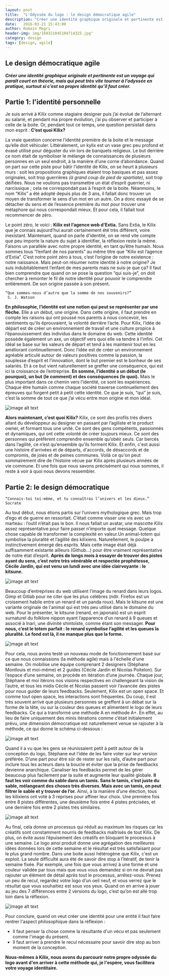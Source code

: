 ```yaml
---
layout: post
title:  "L'Odyssée du logo : le design démocratique agile"
description: "Créer une identité graphique originale et pertinente est un voyage qui paraît court en théorie, mais qui peut très vite tourner à l’odyssée en pratique, surtout si c’est sa propre identité qu’il faut créer."
date:   2016-03-21 15:43:00
author: Romain Magri
header-img: img/160321045104714325.jpg"
category: design
tags: [design, agile]
---
```


Le design démocratique agile
--------------------------



<b><i>Créer une identité graphique originale et pertinente est un voyage qui paraît court en théorie, mais qui peut très vite tourner à l’odyssée en pratique, surtout si c’est sa propre identité qu’il faut créer.</i></b>

<!--more-->



Partie 1: l'identité personnelle
--------------------------


Je suis arrivé à Kilix comme stagiaire designer puis j’ai évolué de l’alternant au salarié, et pendant ma propre évolution, j’ai pu observer et participer à celle de la boite. Or, pendant tout ce temps, une question persistait dans mon esprit :<b> C’est quoi Kilix?</b>

La vraie question concerne l’identité première de la boite et le message qu’elle doit véhiculer. Littéralement, un kylix est un vase grec peu profond et évasé utilisé pour déguster du​ ​vin lors de​ ​banquets religieux. Le but derrière ce nom était de symboliser le mélange de connaissances de plusieurs personnes en un seul endroit, à la manière d’une corne d’abondance. Quand on part sur cette piste pour bâtir l’identité de Kilix, on se heurt à plusieurs murs : soit les propositions graphiques étaient trop basiques et pas assez originales, soit trop guerrières <i>(à grand coup de pied de spartiate)</i>, soit trop déifiées. Nous ne voulions pas transmettre un état d’esprit guerrier, ni narcissique ; cela ne correspondait pas à l’esprit de la boite. Néanmoins, le nom “Kilix” a été adopté depuis plus de 3 ans, il fallait donc trouver un moyen de transformer le sens d’un mot en un autre. On a donc essayé de se détacher du sens et de l’essence première du mot pour trouver une métaphore qui nous correspondait mieux. Et pour cela, il fallait tout recommencer de zéro.

Le point zéro, le voici : <b>Kilix est l’agence web d’Extia.</b> Sans Extia, le Kilix que je connais aujourd’hui aurait certainement été très différent, voire inexistant. Maintenant, quand on parle d'identité, on se rend vite compte que peu importe la nature du sujet à identifier, la réflexion reste la même. Faisons un parallèle avec notre propre identité, en tant qu’être humain. Nous sommes tous “l’enfant de nos parents” au même titre que “Kilix est l’agence d’Extia”. C’est notre point zéro à tous, c’est l’origine de notre existence : notre naissance. Mais peut-­on résumer notre identité à notre origine? Je suis indubitablement l’enfant de mes parents mais ne suis-­je que ça? Il faut bien comprendre que quand on se pose la question “qui suis-­je”, on doit chercher à remonter le fil de notre identité pour pouvoir le comprendre entièrement. De son origine passée à son présent.

~~~
“Que sommes-nous d’autre que la somme de nos souvenirs?”
 S. J. Watson
~~~

**En philosophie, l’identité est une notion qui peut se représenter par une flèche.** Elle a un début, une origine. Dans cette origine, il faut prendre en compte les raisons qui ont poussé nos parents à nous concevoir, les sentiments qu’ils éprouvaient, la volonté derrière l’acte. Pour Kilix, l’idée de départ est de créer un environnement de travail et une culture propice à l’épanouissement des individus dans le domaine du web. Cette identité possède également un axe, un objectif vers quoi elle va tendre à l’infini. ​Cet idéal se base sur les valeurs de départ et tend à les maintenir tout en les améliorant continuellement.​ Donc l’idée est de créer un environnement agréable articulé autour de valeurs positives comme la passion, la souplesse d’esprit et l’innovation, dont le but premier est le bonheur de ses salariés. Et à ce but vient naturellement se greffer une conséquence, qui est ici la croissance de l’entreprise. ​**En somme, l’identité a un début (le pourquoi), un but (le comment) et des conséquences (le quoi).**​ Mais le plus important dans ce chemin vers l’identité, ce sont les expériences. Chaque être humain comme chaque société traverse continuellement des épreuves qui forgent petit à petit cette identité. Ce que je suis, “qui” je suis, c’est la somme de tout ce que j’ai vécu entre mon origine et mon idéal.

![image alt text](http://nsa37.casimages.com/img/2016/03/21//160321041658133898.png)

**Alors maintenant, c’est quoi Kilix?** Kilix, ce sont des profils très divers allant du développeur au designer en passant par l’agiliste et le product owner, et formant tous une unité. Ce sont des gens compétents, passionnés et dynamiques, qui ont cette volonté de créer toujours mieux. Ce sont des personnes qui préfèrent comprendre ensemble qu’obéir seuls. Car bercés dans l’agilité, ce n’est qu’ensemble qu’ils forment Kilix. Et enfin, c'est aussi une histoire d'arrivées et de départs, d'accords, de désaccords et de compromis, de joies et de peines communes. Voilà ce qu'on peut sommairement dire de l'histoire vécue par Kilix après plusieurs années de vie commune. Et une fois que nous savons précisément qui nous sommes, il reste à voir à quoi nous devons ressembler.



**Partie 2: le design démocratique**
-------------------

~~~
“Connais-toi toi-même, et tu connaîtras l’univers et les dieux.”
Socrate
~~~

Au tout début, nous étions partis sur l’univers mythologique grec. Mais trop d’ego et de guerre en ressortait. C’était comme visser une vis avec un marteau : l’outil n’était pas le bon. Il nous fallait un avatar, une mascotte Kilix assez représentative pour faire passer n’importe quel message. ​Quelque chose capable de transformer la complexité en valeur. ​Un animal-totem qui symbolise la pluralité et l’agilité des kilixiens. Naturellement, le poulpe a instinctivement émergé des esprits. Mais cette image était déjà suffisamment existante ailleurs (Github...) pour être vraiment représentative de notre état d’esprit. **Après de longs mois à essayer de trouver des pistes ayant du sens, c’est notre très vénérable et respectée prophétesse, Cécile Jardin, qui est venu un lundi avec une idée clairvoyante : le kitsune.**

![image alt text](http://nsa37.casimages.com/img/2016/03/21//160321041738943909.png)

Beaucoup d’entreprises du web utilisent l’image du renard dans leurs logos. Gimp et Gitlab pour ne citer que les plus célèbres (ndlr. Firefox est un croisement habile entre un renard et un panda roux). Mais le kitsune est une variante originale de l'animal qui est très peu utilisé dans le domaine du web. Pour le présenter, le kitsune (​renard​, en japonais) est un esprit surnaturel du folklore nippon ayant l’apparence d’un renard à 9 queues et associé à Inari, une divinité shintoïste, comme étant son messager. **Pour nous, c’est le totem parfait :​ le renard symbolise l’agilité et les queues la pluralité.​ Le fond est là, il ne manque plus que la forme.**
 
![image alt text](http://nsa38.casimages.com/img/2016/03/21//160321041822847782.png)

Pour cela, nous avons testé un nouveau mode de fonctionnement basé sur ce que nous connaissions (la méthode agile) mais à l'échelle d'une semaine. On mobilise une équipe comprenant 2 designers (Stéphane Montlouis et moi­-même) et 2 guides (Cécile Jardin et Nicolas Poitelon). Sur l’espace d’une semaine, on procède en itération d’une journée. Chaque jour, Stéphane et moi itérons nos visions respectives en challengeant la vision de l’autre, et tous les midis Cécile et Nicolas passent voir l’avancée des pistes pour nous guider de leurs feedbacks. Seulement, Kilix est un open­ space. Et comme tout open­ space, les interactions sont fréquentes. Du coup, il est très souvent arrivé que plusieurs personnes se greffent à un débat sur la forme de la tête, ou sur la couleur des queues et alimentent le logo de leurs feedbacks. Ce qui a transformé une méthode A en méthode A+. En effet, au lieu de faire uniquement des minis itérations comme c’était initialement prévu, une dimension démocratique est naturellement venue se rajouter à la méthode, ce qui donne le schéma ci­-dessous :

![image alt text](http://nsa38.casimages.com/img/2016/03/21//160321041911945515.jpg)

Quand il a vu que les gens se réunissaient petit à petit autour de la conception du logo, Stéphane eut l’idée de les faire voter sur leur version préférée. D’une part pour être sûr de rester sur les rails, d’autre part pour inclure tous les acteurs dans la boucle et éviter que la prise de feedbacks devienne anarchique. Canaliser les feedbacks permet de les gérer beaucoup plus facilement par la suite et augmente leur qualité globale. **Il faut les voir comme du sable dans un tamis. Sans le tamis, c’est juste du sable, mélangeant des choses très diverses. Mais avec un tamis, on peut filtrer le sable et y trouver de l’or.** Ainsi, à la manière d’une élection, tous les kilixiens ont voté à 3 reprises pour affiner leur choix. Une première fois entre 8 pistes différentes, une deuxième fois entre 4 pistes précisées, et une dernière fois entre 2 pistes très similaires.

![image alt text](http://nsa37.casimages.com/img/2016/03/21//160321041954716305.png)

Au final, cela donne un processus qui réduit au maximum les risques car les créatifs sont constamment nourris de feedbacks maîtrisés de tout Kilix. De plus, on évite aussi l’épuisement des créatifs en bloquant le processus à une semaine. Le logo ainsi produit donne une agrégation des meilleures idées données lors de cette semaine et le résultat est très satisfaisant pour le plus grand nombre. Dans une boite aussi hétérogène que Kilix, c'est un exploit. La seule difficulté aura été de savoir dire stop à l’itératif, de tenir la semaine fixée. Par exemple, une fois que vous arrivez à une forme et une couleur validée par tous mais que vous vous demandez si on ne devrait pas rajouter un élément de détail après tout le processus, arrêtez-­vous. Prenez un peu de recul, regardez votre logo d’un oeil neuf, et vous verrez que le résultat que vous souhaitiez est sous vos yeux. Quand on en arrive à jouer au jeu des 7 différences entre 2 versions du logo, c’est qu’on est allé trop loin dans la réflexion.

![image alt text](http://nsa37.casimages.com/img/2016/03/21//160321042033305711.png)

Pour conclure, quand on veut créer une identité pour une entité il faut faire rentrer l'aspect philosophique dans la réflexion :
* Il faut penser la chose comme la résultante d'un vécu et pas seulement comme l'image du présent.
* Il faut arriver à prendre le recul nécessaire pour savoir dire stop au bon moment de la conception.

<b>Nous-mêmes à Kilix, nous avons du parcourir notre propre odyssée du logo avant d'en arriver à cette méthode qui, je l'espère, vous facilitera votre voyage identitaire.</b>
